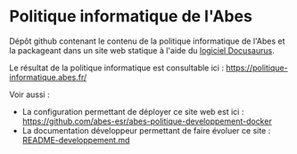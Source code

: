 # Politique informatique de l'Abes

Dépôt github contenant le contenu de la politique informatique de l'Abes et la packageant dans un site web statique à l'aide du [logiciel Docusaurus](https://docusaurus.io/fr/).

Le résultat de la politique informatique est consultable ici : https://politique-informatique.abes.fr/

Voir aussi :
- La configuration permettant de déployer ce site web est ici : https://github.com/abes-esr/abes-politique-developpement-docker
- La documentation développeur permettant de faire évoluer ce site : [README-developpement.md](README-developpement.md)
